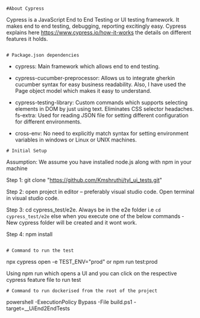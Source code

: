 ```

#About Cypress

```
Cypress is a JavaScript End to End Testing or UI testing framework. It makes end to end testing, debugging, reporting excitingly easy. Cypress explains here https://www.cypress.io/how-it-works the details on different features it holds.

```

# Package.json dependencies 

```
- cypress: Main framework which allows end to end testing.

- cypress-cucumber-preprocessor: Allows us to integrate gherkin cucumber syntax for easy business readability. Also, I have used the Page object model which makes it easy to understand.

- cypress-testing-library: Custom commands which supports selecting elements in DOM by just using text. Eliminates CSS selector headaches.
fs-extra: Used for reading JSON file for setting different configuration for different environments.

- cross-env: No need to explicitly match syntax for setting environment variables in windows or Linux or UNIX machines.

```
# Initial Setup

```
Assumption: We assume you have installed node.js along with npm in your machine

Step 1: git clone  "https://github.com/Kmshruthi/tyl_ui_tests.git"

Step 2: open project in editor – preferably visual studio code. Open terminal in visual studio code.

Step 3: cd cypress_test/e2e. Always be in the e2e folder i.e `cd cypress_test/e2e` else when you execute one of the below commands - New cypress folder will be created and it wont work.

Step 4: npm install

```

# Command to run the test

```

npx cypress open -e TEST_ENV="prod"
or
npm run test:prod

Using npm run which opens a UI and you can click on the respective cypress feature file to run test

```
# Command to run dockerised from the root of the project

```
 powershell -ExecutionPolicy Bypass -File build.ps1 -target=__UiEnd2EndTests

